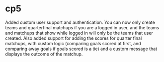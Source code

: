 # cp5
Added custom user support and authentication. You can now only create teams and quarterfinal matchups if you are a logged in user, and the teams and matchups that show while logged in will only be the teams that user created. Also added support for adding the scores for quarter final matchups, with custom logic (comparing goals scored at first, and comparing away goals if goals scored is a tie) and a custom message that displays the outcome of the matchup.
